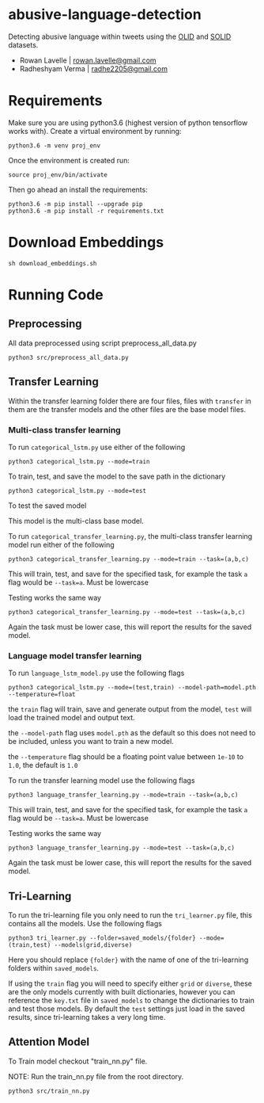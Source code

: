 # abusive-language-detection
Detecting abusive language within tweets using the [OLID](https://sites.google.com/site/offensevalsharedtask/olid) and [SOLID](https://sites.google.com/site/offensevalsharedtask/solid) datasets.

- Rowan Lavelle | <rowan.lavelle@gmail.com>
- Radheshyam Verma | <radhe2205@gmail.com>

# Requirements

Make sure you are using python3.6 (highest version of python tensorflow works with). Create a virtual environment by running:

```
python3.6 -m venv proj_env
```

Once the environment is created run:

```
source proj_env/bin/activate
```

Then go ahead an install the requirements:

```
python3.6 -m pip install --upgrade pip
python3.6 -m pip install -r requirements.txt
```

# Download Embeddings
```
sh download_embeddings.sh
```

# Running Code

## Preprocessing
All data preprocessed using script preprocess_all_data.py

```
python3 src/preprocess_all_data.py
```

## Transfer Learning
Within the transfer learning folder there are four files, files with `transfer` in them are the transfer models and the other files are the base model files.


### Multi-class transfer learning
To run `categorical_lstm.py` use either of the following
```
python3 categorical_lstm.py --mode=train
```

To train, test, and save the model to the save path in the dictionary
```
python3 categorical_lstm.py --mode=test
```
To test the saved model

This model is the multi-class base model.


To run `categorical_transfer_learning.py`, the multi-class transfer learning model run either of the following
```
python3 categorical_transfer_learning.py --mode=train --task=(a,b,c)
```
This will train, test, and save for the specified task, for example the task `a` flag would be `--task=a`. Must be lowercase

Testing works the same way
```
python3 categorical_transfer_learning.py --mode=test --task=(a,b,c)
```
Again the task must be lower case, this will report the results for the saved model.


### Language model transfer learning
To run `language_lstm_model.py` use the following flags
```
python3 categorical_lstm.py --mode=(test,train) --model-path=model.pth --temperature=float
```
the `train` flag will train, save and generate output from the model, `test` will load the trained model and output text.

the `--model-path` flag uses `model.pth` as the default so this does not need to be included, unless you want to train a new model. 

the `--temperature` flag should be a floating point value between `1e-10` to `1.0`, the default is `1.0`

To run the transfer learning model use the following flags
```
python3 language_transfer_learning.py --mode=train --task=(a,b,c)
```
This will train, test, and save for the specified task, for example the task `a` flag would be `--task=a`. Must be lowercase

Testing works the same way
```
python3 language_transfer_learning.py --mode=test --task=(a,b,c)
```
Again the task must be lower case, this will report the results for the saved model.


## Tri-Learning
To run the tri-learning file you only need to run the `tri_learner.py` file, this contains all the models. Use the following flags
```
python3 tri_learner.py --folder=saved_models/{folder} --mode=(train,test) --models(grid,diverse)
```

Here you should replace `{folder}` with the name of one of the tri-learning folders within `saved_models`.

If using the `train` flag you will need to specify either `grid` or `diverse`, these are the only models currently with built dictionaries, however you can reference the `key.txt` file in `saved_models` to change the dictionaries to train and test those models. By default the `test` settings just load in the saved results, since tri-learning takes a very long time. 


## Attention Model
To Train model checkout "train_nn.py" file.

NOTE: Run the train_nn.py file from the root directory.
```
python3 src/train_nn.py
```
